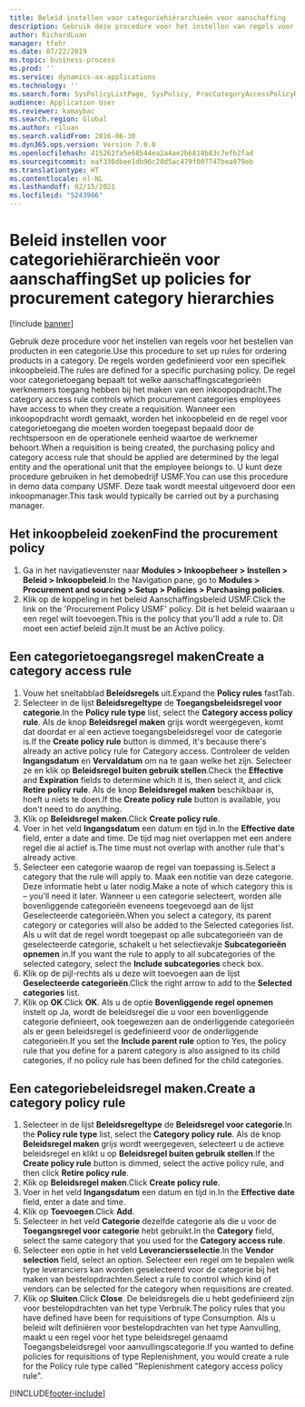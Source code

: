```yaml
---
title: Beleid instellen voor categoriehiërarchieën voor aanschaffing
description: Gebruik deze procedure voor het instellen van regels voor het bestellen van producten in een categorie.
author: RichardLuan
manager: tfehr
ms.date: 07/22/2019
ms.topic: business-process
ms.prod: ''
ms.service: dynamics-ax-applications
ms.technology: ''
ms.search.form: SysPolicyListPage, SysPolicy, ProcCategoryAccessPolicyRule, ProcCategoryPolicyRule, EcoResCategorySingleLookup
audience: Application User
ms.reviewer: kamaybac
ms.search.region: Global
ms.author: riluan
ms.search.validFrom: 2016-06-30
ms.dyn365.ops.version: Version 7.0.0
ms.openlocfilehash: 415262fa5e68544ea2a4ae2b6818b83c7efb2fad
ms.sourcegitcommit: eaf330dbee1db96c20d5ac479f007747bea079eb
ms.translationtype: HT
ms.contentlocale: nl-NL
ms.lasthandoff: 02/15/2021
ms.locfileid: "5243986"
---
```

# <a name="set-up-policies-for-procurement-category-hierarchies"></a><span data-ttu-id="a9bd3-103">Beleid instellen voor categoriehiërarchieën voor aanschaffing</span><span class="sxs-lookup"><span data-stu-id="a9bd3-103">Set up policies for procurement category hierarchies</span></span>

[!include [banner](../../includes/banner.md)]

<span data-ttu-id="a9bd3-104">Gebruik deze procedure voor het instellen van regels voor het bestellen van producten in een categorie.</span><span class="sxs-lookup"><span data-stu-id="a9bd3-104">Use this procedure to set up rules for ordering products in a category.</span></span> <span data-ttu-id="a9bd3-105">De regels worden gedefinieerd voor een specifiek inkoopbeleid.</span><span class="sxs-lookup"><span data-stu-id="a9bd3-105">The rules are defined for a specific purchasing policy.</span></span> <span data-ttu-id="a9bd3-106">De regel voor categorietoegang bepaalt tot welke aanschaffingscategorieën werknemers toegang hebben bij het maken van een inkoopopdracht.</span><span class="sxs-lookup"><span data-stu-id="a9bd3-106">The category access rule controls which procurement categories employees have access to when they create a requisition.</span></span> <span data-ttu-id="a9bd3-107">Wanneer een inkoopopdracht wordt gemaakt, worden het inkoopbeleid en de regel voor categorietoegang die moeten worden toegepast bepaald door de rechtspersoon en de operationele eenheid waartoe de werknemer behoort.</span><span class="sxs-lookup"><span data-stu-id="a9bd3-107">When a requisition is being created, the purchasing policy and category access rule that should be applied are determined by the legal entity and the operational unit that the employee belongs to.</span></span> <span data-ttu-id="a9bd3-108">U kunt deze procedure gebruiken in het demobedrijf USMF.</span><span class="sxs-lookup"><span data-stu-id="a9bd3-108">You can use this procedure in demo data company USMF.</span></span> <span data-ttu-id="a9bd3-109">Deze taak wordt meestal uitgevoerd door een inkoopmanager.</span><span class="sxs-lookup"><span data-stu-id="a9bd3-109">This task would typically be carried out by a purchasing manager.</span></span>


## <a name="find-the-procurement-policy"></a><span data-ttu-id="a9bd3-110">Het inkoopbeleid zoeken</span><span class="sxs-lookup"><span data-stu-id="a9bd3-110">Find the procurement policy</span></span>
1. <span data-ttu-id="a9bd3-111">Ga in het navigatievenster naar **Modules > Inkoopbeheer > Instellen > Beleid > Inkoopbeleid**.</span><span class="sxs-lookup"><span data-stu-id="a9bd3-111">In the Navigation pane, go to **Modules > Procurement and sourcing > Setup > Policies > Purchasing policies**.</span></span>
2. <span data-ttu-id="a9bd3-112">Klik op de koppeling in het beleid Aanschaffingsbeleid USMF.</span><span class="sxs-lookup"><span data-stu-id="a9bd3-112">Click the link on the 'Procurement Policy USMF' policy.</span></span> <span data-ttu-id="a9bd3-113">Dit is het beleid waaraan u een regel wilt toevoegen.</span><span class="sxs-lookup"><span data-stu-id="a9bd3-113">This is the policy that you'll add a rule to.</span></span> <span data-ttu-id="a9bd3-114">Dit moet een actief beleid zijn.</span><span class="sxs-lookup"><span data-stu-id="a9bd3-114">It must be an Active policy.</span></span>  

## <a name="create-a-category-access-rule"></a><span data-ttu-id="a9bd3-115">Een categorietoegangsregel maken</span><span class="sxs-lookup"><span data-stu-id="a9bd3-115">Create a category access rule</span></span>
1. <span data-ttu-id="a9bd3-116">Vouw het sneltabblad **Beleidsregels** uit.</span><span class="sxs-lookup"><span data-stu-id="a9bd3-116">Expand the **Policy rules** fastTab.</span></span>
2. <span data-ttu-id="a9bd3-117">Selecteer in de lijst **Beleidsregeltype** de **Toegangsbeleidsregel voor categorie**.</span><span class="sxs-lookup"><span data-stu-id="a9bd3-117">In the **Policy rule type** list, select the **Category access policy rule**.</span></span> <span data-ttu-id="a9bd3-118">Als de knop **Beleidsregel maken** grijs wordt weergegeven, komt dat doordat er al een actieve toegangsbeleidsregel voor de categorie is.</span><span class="sxs-lookup"><span data-stu-id="a9bd3-118">If the **Create policy rule** button is dimmed, it's because there's already an active policy rule for Category access.</span></span> <span data-ttu-id="a9bd3-119">Controleer de velden **Ingangsdatum** en **Vervaldatum** om na te gaan welke het zijn. Selecteer ze en klik op **Beleidsregel buiten gebruik stellen**.</span><span class="sxs-lookup"><span data-stu-id="a9bd3-119">Check the **Effective** and **Expiration** fields to determine which it is, then select it, and click **Retire policy rule**.</span></span> <span data-ttu-id="a9bd3-120">Als de knop **Beleidsregel maken** beschikbaar is, hoeft u niets te doen.</span><span class="sxs-lookup"><span data-stu-id="a9bd3-120">If the **Create policy rule** button is available, you don't need to do anything.</span></span>  
3. <span data-ttu-id="a9bd3-121">Klik op **Beleidsregel maken**.</span><span class="sxs-lookup"><span data-stu-id="a9bd3-121">Click **Create policy rule**.</span></span>
4. <span data-ttu-id="a9bd3-122">Voer in het veld **Ingangsdatum** een datum en tijd in.</span><span class="sxs-lookup"><span data-stu-id="a9bd3-122">In the **Effective date** field, enter a date and time.</span></span> <span data-ttu-id="a9bd3-123">De tijd mag niet overlappen met een andere regel die al actief is.</span><span class="sxs-lookup"><span data-stu-id="a9bd3-123">The time must not overlap with another rule that's already active.</span></span>  
5. <span data-ttu-id="a9bd3-124">Selecteer een categorie waarop de regel van toepassing is.</span><span class="sxs-lookup"><span data-stu-id="a9bd3-124">Select a category that the rule will apply to.</span></span> <span data-ttu-id="a9bd3-125">Maak een notitie van deze categorie. Deze informatie hebt u later nodig.</span><span class="sxs-lookup"><span data-stu-id="a9bd3-125">Make a note of which category this is – you'll need it later.</span></span> <span data-ttu-id="a9bd3-126">Wanneer u een categorie selecteert, worden alle bovenliggende categorieën eveneens toegevoegd aan de lijst Geselecteerde categorieën.</span><span class="sxs-lookup"><span data-stu-id="a9bd3-126">When you select a category, its parent category or categories will also be added to the Selected categories list.</span></span> <span data-ttu-id="a9bd3-127">Als u wilt dat de regel wordt toegepast op alle subcategorieën van de geselecteerde categorie, schakelt u het selectievakje **Subcategorieën opnemen** in.</span><span class="sxs-lookup"><span data-stu-id="a9bd3-127">If you want the rule to apply to all subcategories of the selected category, select the **Include subcategories** check box.</span></span>
6. <span data-ttu-id="a9bd3-128">Klik op de pijl-rechts als u deze wilt toevoegen aan de lijst **Geselecteerde categorieën**.</span><span class="sxs-lookup"><span data-stu-id="a9bd3-128">Click the right arrow to add to the **Selected categories** list.</span></span>  
4. <span data-ttu-id="a9bd3-129">Klik op **OK**.</span><span class="sxs-lookup"><span data-stu-id="a9bd3-129">Click **OK**.</span></span> <span data-ttu-id="a9bd3-130">Als u de optie **Bovenliggende regel opnemen** instelt op Ja, wordt de beleidsregel die u voor een bovenliggende categorie definieert, ook toegewezen aan de onderliggende categorieën als er geen beleidsregel is gedefinieerd voor de onderliggende categorieën.</span><span class="sxs-lookup"><span data-stu-id="a9bd3-130">If you set the **Include parent rule** option to Yes, the policy rule that you define for a parent category is also assigned to its child categories, if no policy rule has been defined for the child categories.</span></span>

## <a name="create-a-category-policy-rule"></a><span data-ttu-id="a9bd3-131">Een categoriebeleidsregel maken.</span><span class="sxs-lookup"><span data-stu-id="a9bd3-131">Create a category policy rule</span></span>
1. <span data-ttu-id="a9bd3-132">Selecteer in de lijst **Beleidsregeltype** de **Beleidsregel voor categorie**.</span><span class="sxs-lookup"><span data-stu-id="a9bd3-132">In the **Policy rule type** list, select the **Category policy rule**.</span></span> <span data-ttu-id="a9bd3-133">Als de knop **Beleidsregel maken** grijs wordt weergegeven, selecteert u de actieve beleidsregel en klikt u op **Beleidsregel buiten gebruik stellen**.</span><span class="sxs-lookup"><span data-stu-id="a9bd3-133">If the **Create policy rule** button is dimmed, select the active policy rule, and then click **Retire policy rule**.</span></span>  
2. <span data-ttu-id="a9bd3-134">Klik op **Beleidsregel maken**.</span><span class="sxs-lookup"><span data-stu-id="a9bd3-134">Click **Create policy rule**.</span></span>
3. <span data-ttu-id="a9bd3-135">Voer in het veld **Ingangsdatum** een datum en tijd in.</span><span class="sxs-lookup"><span data-stu-id="a9bd3-135">In the **Effective date** field, enter a date and time.</span></span>
4. <span data-ttu-id="a9bd3-136">Klik op **Toevoegen**.</span><span class="sxs-lookup"><span data-stu-id="a9bd3-136">Click **Add**.</span></span>
5. <span data-ttu-id="a9bd3-137">Selecteer in het veld **Categorie** dezelfde categorie als die u voor de **Toegangsregel voor categorie** hebt gebruikt.</span><span class="sxs-lookup"><span data-stu-id="a9bd3-137">In the **Category** field, select the same category that you used for the **Category access rule**.</span></span>
6. <span data-ttu-id="a9bd3-138">Selecteer een optie in het veld **Leveranciersselectie**.</span><span class="sxs-lookup"><span data-stu-id="a9bd3-138">In the **Vendor selection** field, select an option.</span></span> <span data-ttu-id="a9bd3-139">Selecteer een regel om te bepalen welk type leveranciers kan worden geselecteerd voor de categorie bij het maken van bestelopdrachten.</span><span class="sxs-lookup"><span data-stu-id="a9bd3-139">Select a rule to control which kind of vendors can be selected for the category when requisitions are created.</span></span>  
7. <span data-ttu-id="a9bd3-140">Klik op **Sluiten**.</span><span class="sxs-lookup"><span data-stu-id="a9bd3-140">Click **Close**.</span></span> <span data-ttu-id="a9bd3-141">De beleidsregels die u hebt gedefinieerd zijn voor bestelopdrachten van het type Verbruik.</span><span class="sxs-lookup"><span data-stu-id="a9bd3-141">The policy rules that you have defined have been for requisitions of type Consumption.</span></span> <span data-ttu-id="a9bd3-142">Als u beleid wilt definiëren voor bestelopdrachten van het type Aanvulling, maakt u een regel voor het type beleidsregel genaamd Toegangsbeleidsregel voor aanvullingscategorie.</span><span class="sxs-lookup"><span data-stu-id="a9bd3-142">If you wanted to define policies for requisitions of type Replenishment, you would create a rule for the Policy rule type called "Replenishment category access policy rule".</span></span>  



[!INCLUDE[footer-include](../../../includes/footer-banner.md)]